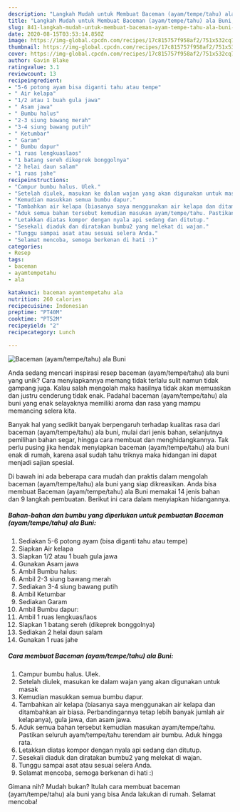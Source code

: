 ```yaml
---
description: "Langkah Mudah untuk Membuat Baceman (ayam/tempe/tahu) ala Buni, Enak"
title: "Langkah Mudah untuk Membuat Baceman (ayam/tempe/tahu) ala Buni, Enak"
slug: 841-langkah-mudah-untuk-membuat-baceman-ayam-tempe-tahu-ala-buni-enak
date: 2020-08-15T03:53:14.850Z
image: https://img-global.cpcdn.com/recipes/17c815757f958af2/751x532cq70/baceman-ayamtempetahu-ala-buni-foto-resep-utama.jpg
thumbnail: https://img-global.cpcdn.com/recipes/17c815757f958af2/751x532cq70/baceman-ayamtempetahu-ala-buni-foto-resep-utama.jpg
cover: https://img-global.cpcdn.com/recipes/17c815757f958af2/751x532cq70/baceman-ayamtempetahu-ala-buni-foto-resep-utama.jpg
author: Gavin Blake
ratingvalue: 3.1
reviewcount: 13
recipeingredient:
- "5-6 potong ayam bisa diganti tahu atau tempe"
- " Air kelapa"
- "1/2 atau 1 buah gula jawa"
- " Asam jawa"
- " Bumbu halus"
- "2-3 siung bawang merah"
- "3-4 siung bawang putih"
- " Ketumbar"
- " Garam"
- " Bumbu dapur"
- "1 ruas lengkuaslaos"
- "1 batang sereh dikeprek bonggolnya"
- "2 helai daun salam"
- "1 ruas jahe"
recipeinstructions:
- "Campur bumbu halus. Ulek."
- "Setelah diulek, masukan ke dalam wajan yang akan digunakan untuk masak"
- "Kemudian masukkan semua bumbu dapur."
- "Tambahkan air kelapa (biasanya saya menggunakan air kelapa dan ditambahkan air biasa. Perbandingannya tetap lebih banyak jumlah air kelapanya), gula jawa, dan asam jawa."
- "Aduk semua bahan tersebut kemudian masukan ayam/tempe/tahu. Pastikan seluruh ayam/tempe/tahu terendam air bumbu. Aduk hingga rata."
- "Letakkan diatas kompor dengan nyala api sedang dan ditutup."
- "Sesekali diaduk dan diratakan bumbu2 yang melekat di wajan."
- "Tunggu sampai asat atau sesuai selera Anda."
- "Selamat mencoba, semoga berkenan di hati :)"
categories:
- Resep
tags:
- baceman
- ayamtempetahu
- ala

katakunci: baceman ayamtempetahu ala 
nutrition: 260 calories
recipecuisine: Indonesian
preptime: "PT40M"
cooktime: "PT52M"
recipeyield: "2"
recipecategory: Lunch

---
```



![Baceman (ayam/tempe/tahu) ala Buni](https://img-global.cpcdn.com/recipes/17c815757f958af2/751x532cq70/baceman-ayamtempetahu-ala-buni-foto-resep-utama.jpg)

Anda sedang mencari inspirasi resep baceman (ayam/tempe/tahu) ala buni yang unik? Cara menyiapkannya memang tidak terlalu sulit namun tidak gampang juga. Kalau salah mengolah maka hasilnya tidak akan memuaskan dan justru cenderung tidak enak. Padahal baceman (ayam/tempe/tahu) ala buni yang enak selayaknya memiliki aroma dan rasa yang mampu memancing selera kita.

Banyak hal yang sedikit banyak berpengaruh terhadap kualitas rasa dari baceman (ayam/tempe/tahu) ala buni, mulai dari jenis bahan, selanjutnya pemilihan bahan segar, hingga cara membuat dan menghidangkannya. Tak perlu pusing jika hendak menyiapkan baceman (ayam/tempe/tahu) ala buni enak di rumah, karena asal sudah tahu triknya maka hidangan ini dapat menjadi sajian spesial.




Di bawah ini ada beberapa cara mudah dan praktis dalam mengolah baceman (ayam/tempe/tahu) ala buni yang siap dikreasikan. Anda bisa membuat Baceman (ayam/tempe/tahu) ala Buni memakai 14 jenis bahan dan 9 langkah pembuatan. Berikut ini cara dalam menyiapkan hidangannya.

<!--inarticleads1-->

##### Bahan-bahan dan bumbu yang diperlukan untuk pembuatan Baceman (ayam/tempe/tahu) ala Buni:

1. Sediakan 5-6 potong ayam (bisa diganti tahu atau tempe)
1. Siapkan  Air kelapa
1. Siapkan 1/2 atau 1 buah gula jawa
1. Gunakan  Asam jawa
1. Ambil  Bumbu halus:
1. Ambil 2-3 siung bawang merah
1. Sediakan 3-4 siung bawang putih
1. Ambil  Ketumbar
1. Sediakan  Garam
1. Ambil  Bumbu dapur:
1. Ambil 1 ruas lengkuas/laos
1. Siapkan 1 batang sereh (dikeprek bonggolnya)
1. Sediakan 2 helai daun salam
1. Gunakan 1 ruas jahe




<!--inarticleads2-->

##### Cara membuat Baceman (ayam/tempe/tahu) ala Buni:

1. Campur bumbu halus. Ulek.
1. Setelah diulek, masukan ke dalam wajan yang akan digunakan untuk masak
1. Kemudian masukkan semua bumbu dapur.
1. Tambahkan air kelapa (biasanya saya menggunakan air kelapa dan ditambahkan air biasa. Perbandingannya tetap lebih banyak jumlah air kelapanya), gula jawa, dan asam jawa.
1. Aduk semua bahan tersebut kemudian masukan ayam/tempe/tahu. Pastikan seluruh ayam/tempe/tahu terendam air bumbu. Aduk hingga rata.
1. Letakkan diatas kompor dengan nyala api sedang dan ditutup.
1. Sesekali diaduk dan diratakan bumbu2 yang melekat di wajan.
1. Tunggu sampai asat atau sesuai selera Anda.
1. Selamat mencoba, semoga berkenan di hati :)




Gimana nih? Mudah bukan? Itulah cara membuat baceman (ayam/tempe/tahu) ala buni yang bisa Anda lakukan di rumah. Selamat mencoba!
